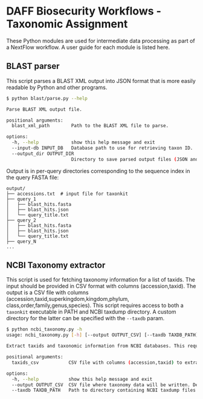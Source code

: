 # DAFF Biosecurity Workflows - Taxonomic Assignment

These Python modules are used for intermediate data processing as part of a
NextFlow workflow. A user guide for each module is listed here.

## BLAST parser

This script parses a BLAST XML output into JSON format that is more easily
readable by Python and other programs.

```sh
$ python blast/parse.py --help

Parse BLAST XML output file.

positional arguments:
  blast_xml_path        Path to the BLAST XML file to parse.

options:
  -h, --help            show this help message and exit
  --input-db INPUT_DB   Database path to use for retrieving taxon ID.
  --output_dir OUTPUT_DIR
                        Directory to save parsed output files (JSON and FASTA).
```

Output is in per-query directories corresponding to the sequence index in
the query FASTA file:

```
output/
├── accessions.txt  # input file for taxonkit
├── query_1
│   ├── blast_hits.fasta
│   ├── blast_hits.json
│   └── query_title.txt
├── query_2
│   ├── blast_hits.fasta
│   ├── blast_hits.json
│   └── query_title.txt
├── query_N
...
```


## NCBI Taxonomy extractor

This script is used for fetching taxonomy information for a list of taxids. The
input should be provided in CSV format with columns (accession,taxid). The
output is a CSV file with columns (accession,taxid,superkingdom,kingdom,phylum,
class,order,family,genus,species). This script requires access to both a
`taxonkit` executable in PATH and NCBI taxdump directory. A custom directory
for the latter can be specified with the `--taxdb` param.

```sh
$ python ncbi_taxonomy.py -h
usage: ncbi_taxonomy.py [-h] [--output OUTPUT_CSV] [--taxdb TAXDB_PATH] taxids_csv

Extract taxids and taxonomic information from NCBI databases. This requires access to the NCBI taxdump files via a CLI argument.

positional arguments:
  taxids_csv           CSV file with columns (accession,taxid) to extract taxonomy information for.

options:
  -h, --help           show this help message and exit
  --output OUTPUT_CSV  CSV file where taxonomy data will be written. Defaults to taxonomy.csv
  --taxdb TAXDB_PATH   Path to directory containing NCBI taxdump files for taxonkit. Defaults to /home/ubuntu/.taxonkit
  ```
